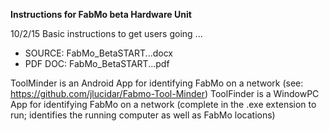 **Instructions for FabMo beta Hardware Unit**  

10/2/15
Basic instructions to get users going ...

- SOURCE:  FabMo_BetaSTART...docx 
- PDF DOC:  FabMo_BetaSTART...pdf 


ToolMinder is an Android App for identifying FabMo on a network (see: https://github.com/jlucidar/Fabmo-Tool-Minder)
ToolFinder is a WindowPC App for identifying FabMo on a network (complete in the .exe extension to run; identifies the running computer as well as FabMo locations)
